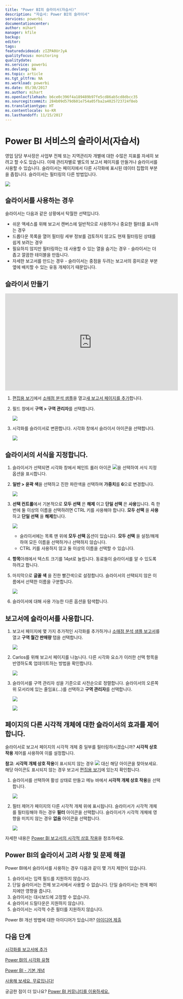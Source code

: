 ```yaml
---
title: "Power BI의 슬라이서(자습서)"
description: "자습서: Power BI의 슬라이서"
services: powerbi
documentationcenter: 
author: mihart
manager: kfile
backup: 
editor: 
tags: 
featuredvideoid: zIZPA0UrJyA
qualityfocus: monitoring
qualitydate: 
ms.service: powerbi
ms.devlang: NA
ms.topic: article
ms.tgt_pltfrm: NA
ms.workload: powerbi
ms.date: 05/30/2017
ms.author: mihart
ms.openlocfilehash: b6ce0c396f4a189489b97fe5cd86ab5cd8dbcc35
ms.sourcegitcommit: 284b09d579d601e754a05fba2a4025723724f8eb
ms.translationtype: HT
ms.contentlocale: ko-KR
ms.lasthandoff: 11/15/2017
---
```

# <a name="slicers-in-power-bi-service-tutorial"></a>Power BI 서비스의 슬라이서(자습서)
영업 담당 부사장은 사업부 전체 또는 지역관리자 개별에 대한 수많은 지표를 자세히 보려고 할 수도 있습니다. 이때 관리자별로 별도의 보고서 페이지를 만들거나 슬라이서를 사용할 수 있습니다. 슬라이서는 페이지에서 다른 시각화에 표시된 데이터 집합의 부분을 좁힙니다.  슬라이서는 필터링의 다른 방법입니다.

![](media/power-bi-visualization-slicers/slicer2.gif)

## <a name="when-to-use-a-slicer"></a>슬라이서를 사용하는 경우
슬라이서는 다음과 같은 상황에서 탁월한 선택입니다.

* 쉬운 액세스를 위해 보고서 캔버스에 일반적으로 사용하거나 중요한 필터를 표시하는 경우
* 드롭다운 목록을 열어 필터링 세부 정보를 검토하지 않고도 현재 필터링된 상태를 쉽게 보려는 경우
* 필요하지 않지만 필터링하는 데 사용할 수 있는 열을 숨기는 경우 - 슬라이서는 더 좁고 깔끔한 테이블을 만듭니다.
* 자세한 보고서를 만드는 경우 - 슬라이서는 중점을 두려는 보고서의 흥미로운 부분 옆에 배치할 수 있는 유동 개체이기 때문입니다.

## <a name="create-a-slicer"></a>슬라이서 만들기
<iframe width="560" height="315" src="https://www.youtube.com/embed/zIZPA0UrJyA" frameborder="0" allowfullscreen></iframe>


1. [편집용 보기](service-interact-with-a-report-in-editing-view.md)에서 [소매점 분석 샘플](sample-retail-analysis.md)을 열고[새 보고서 페이지를 추가](power-bi-report-add-page.md)합니다.
2. 필드 창에서 **구역 > 구역 관리자**를 선택합니다.
   
    ![](media/power-bi-visualization-slicers/pbi_slicer_chartfirst.png)
3. 시각화를 슬라이서로 변환합니다. 시각화 창에서 슬라이서 아이콘을 선택합니다.
   
    ![](media/power-bi-visualization-slicers/pbi_slicer_select.png)

## <a name="format-the-slicer"></a>슬라이서의 서식을 지정합니다.
1. 슬라이서가 선택되면 시각화 창에서 페인트 롤러 아이콘 ![](media/power-bi-visualization-slicers/power-bi-paintroller.png)을 선택하여 서식 지정 옵션을 표시합니다.
2. **일반 > 윤곽 색**을 선택하고 진한 파란색을 선택하며 **가중치**를 **6**으로 변경합니다.
   
    ![](media/power-bi-visualization-slicers/pbi_slicer_outline2.png)
3. **선택 컨트롤**에서 기본적으로 **모두 선택** 은 **해제** 이고 **단일 선택** 은 **사용**입니다. 즉 한 번에 둘 이상의 이름을 선택하려면 CTRL 키를 사용해야 합니다. **모두 선택** 을 **사용** 하고 **단일 선택** 을 **해제**합니다.
   
    ![](media/power-bi-visualization-slicers/pbi_slicer_selectioncontrols2.png)
   
   * 슬라이서에는 목록 맨 위에 **모두 선택** 옵션이 있습니다. **모두 선택** 을 설정/해제하여 모든 이름을 선택하거나 선택하지 않습니다.
   * CTRL 키를 사용하지 않고 둘 이상의 이름을 선택할 수 있습니다.
4. **항목**아래에서 텍스트 크기를 14pt로 늘립니다.  동료들이 슬라이서를 알 수 있도록 하려고 합니다.
5. 마지막으로 **글꼴 색** 을 진한 빨간색으로 설정합니다.  슬라이서의 선택되지 않은 이름에서 선택한 이름을 구분합니다.
   
    ![](media/power-bi-visualization-slicers/pbi_slicer_font2.png)
6. 슬라이서에 대해 사용 가능한 다른 옵션을 탐색합니다.

## <a name="use-the-slicer-in-a-report"></a>보고서에 슬라이서를 사용합니다.
1. 보고서 페이지에 몇 가지 추가적인 시각화를 추가하거나 [소매점 분석 샘플 보고서](sample-retail-analysis.md)를 열고 **구역 월간 판매량** 탭을 선택합니다.
   
    ![](media/power-bi-visualization-slicers/power-bi-retail-sample.png)
2. Carlos를 위해 보고서 페이지를 나눕니다. 다른 시각화 요소가 이러한 선택 항목을 반영하도록 업데이트하는 방법을 확인합니다.
   
    ![](media/power-bi-visualization-slicers/slicer2.gif)
3. 슬라이서를 구역 관리자 성을 기준으로 사전순으로 정렬합니다.  슬라이서의 오른쪽 위 모서리에 있는 줄임표(...)를 선택하고 **구역 관리자**를 선택합니다.
   
    ![](media/power-bi-visualization-slicers/pbi_slicer_sort2.png)
   
    ![](media/power-bi-visualization-slicers/pbi_slicer_sorted.png)

## <a name="control-what-effect-the-slicer-has-on-other-visuals-on-the-page"></a>페이지의 다른 시각적 개체에 대한 슬라이서의 효과를 제어합니다.
슬라이서로 보고서 페이지의 시각적 개체 중 일부를 필터링하시겠습니까?  **시각적 상호 작용** 제어를 사용하여 이를 설정합니다.

**참고**: **시각적 개체 상호 작용**이 표시되지 않는 경우 ![](media/power-bi-visualization-slicers/power-bi-slicer-visual-interactions.png) 대신 해당 아이콘을 찾아보세요. 해당 아이콘도 표시되지 않는 경우 보고서 [편집용 보기](service-reading-view-and-editing-view.md)에 있는지 확인합니다.

1. 슬라이서를 선택하여 활성 상태로 만들고 메뉴 바에서 **시각적 개체 상호 작용**을 선택합니다.
   
    ![](media/power-bi-visualization-slicers/pbi-slicer-interactions.png)
2. 필터 제어가 페이지의 다른 시각적 개체 위에 표시됩니다. 슬라이서가 시각적 개체를 필터링해야 하는 경우 **필터** 아이콘을 선택합니다.  슬라이서가 시각적 개체에 영향을 미치지 않는 경우 **없음** 아이콘을 선택합니다.
   
    ![](media/power-bi-visualization-slicers/filter-controls.png)

자세한 내용은 [Power BI 보고서의 시각적 상호 작용](service-reports-visual-interactions.md)을 참조하세요.

## <a name="considerations-and-troubleshooting-slicers-in-power-bi"></a>Power BI의 슬라이서 고려 사항 및 문제 해결
Power BI에서 슬라이서를 사용하는 경우 다음과 같이 몇 가지 제한이 있습니다.

1. 슬라이서는 입력 필드를 지원하지 않습니다.
2. 단일 슬라이서는 전체 보고서에서 사용할 수 없습니다. 단일 슬라이서는 현재 페이지에만 영향을 줍니다.
3. 슬라이서는 대시보드에 고정할 수 없습니다.
4. 슬라이서 드릴다운은 지원하지 않습니다.    
5. 슬라이서는 시각적 수준 필터를 지원하지 않습니다.

Power BI 개선 방법에 대한 아이디어가 있습니까? [아이디어 제출](https://ideas.powerbi.com/forums/265200-power-bi-ideas)

## <a name="next-steps"></a>다음 단계
 [시각화를 보고서에 추가](power-bi-report-add-visualizations-i.md)

 [Power BI의 시각화 유형](power-bi-visualization-types-for-reports-and-q-and-a.md)

 [Power BI - 기본 개념](service-basic-concepts.md)

[사용해 보세요. 무료입니다!](https://powerbi.com/)

궁금한 점이 더 있나요? [Power BI 커뮤니티를 이용하세요.](http://community.powerbi.com/)

